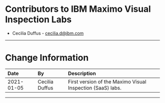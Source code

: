 
# Contributors to IBM Maximo Visual Inspection Labs

- Cecilia Duffus - cecilia.d@ibm.com

---

# Change Information

|Date     |By             | Description                                           |
|:--------|:--------------|:------------------------------------------------------|
|2021-01-05|Cecilia Duffus|First version of the Maximo Visual Inspection (SaaS) labs. |

---
